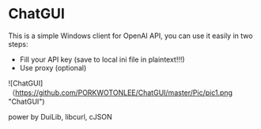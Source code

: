 # ChatGUI 
This is a simple Windows client for OpenAI API, you can use it easily in two steps:
- Fill your API key (save to local ini file in plaintext!!!)
- Use proxy (optional)

![ChatGUI]（https://github.com/PORKWOTONLEE/ChatGUI/master/Pic/pic1.png "ChatGUI")

power by DuiLib, libcurl, cJSON